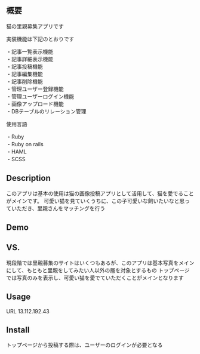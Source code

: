## 概要
猫の里親募集アプリです

実装機能は下記のとおりです

・記事一覧表示機能  
・記事詳細表示機能  
・記事投稿機能  
・記事編集機能  
・記事削除機能  
・管理ユーザー登録機能  
・管理ユーザーログイン機能  
・画像アップロード機能  
・DBテーブルのリレーション管理  

使用言語

・Ruby  
・Ruby on rails  
・HAML  
・SCSS  

## Description
このアプリは基本の使用は猫の画像投稿アプリとして活用して、猫を愛でることがメインです。
可愛い猫を見ていくうちに、この子可愛いな飼いたいなと思っていただき、里親さんをマッチングを行う
## Demo

## VS. 
現段階では里親募集のサイトはいくつもあるが、このアプリは基本写真をメインにして、もともと里親をしてみたい人以外の層を対象とするもの
トップページでは写真のみを表示し、可愛い猫を愛でていただくことがメインとなります

## Usage
URL 13.112.192.43
## Install
トップページから投稿する際は、ユーザーのログインが必要となる